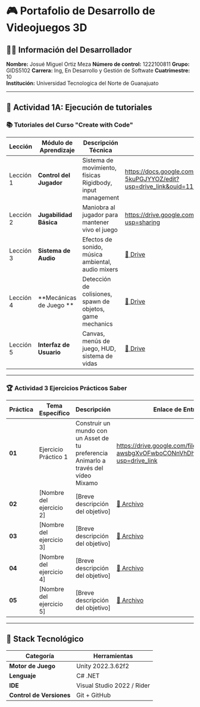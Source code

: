 # 🎮 Portafolio de Desarrollo de Videojuegos 3D

## 👨‍💻 Información del Desarrollador

**Nombre:** Josué Miguel Ortiz Meza
**Número de control:** 1222100811
**Grupo:** GIDS5102
**Carrera:** Ing, En Desarrollo y Gestión de Softwate 
**Cuatrimestre:** 10  
**Institución:** Universidad Tecnologica del Norte de Guanajuato  

---

## 🚀 Actividad 1A: Ejecución de tutoriales

### 📚 Tutoriales del Curso "Create with Code"

| Lección | Módulo de Aprendizaje | Descripción Técnica | Enlace de Evidencia |
|-------|------------------------|---------------------|-----------------------------------------|
| Lección 1 | **Control del Jugador** | Sistema de movimiento, físicas Rigidbody, input management | https://docs.google.com/document/d/1mLnzSJr-78TKajv0eGZ-b-5kuPGJYYOZ/edit?usp=drive_link&ouid=113413271299809185260&rtpof=true&sd=true |
| Lección 2 | **Jugabilidad Básica** | Maniobra al jugador para mantener vivo el juego | https://drive.google.com/drive/folders/143txasaKIDP3CeCCoSkYYdIkQp_IxTrd?usp=sharing |
| Lección 3 | **Sistema de Audio** | Efectos de sonido, música ambiental, audio mixers | [📁 Drive]() |
| Lección 4 | **Mecánicas de Juego ** | Detección de colisiones, spawn de objetos, game mechanics | [📁 Drive]() |
| Lección 5 | **Interfaz de Usuario** | Canvas, menús de juego, HUD, sistema de vidas | [📁 Drive]() |
---

### 🏆 Actividad 3 Ejercicios Prácticos Saber

| Práctica | Tema Específico | Descripción | Enlace de Entrega |
|----------|-----------------|-------------|-------------------|
| **01** | Ejercicio Práctico 1 | Construir un mundo con un Asset de tu preferencia Animarlo a través del vídeo Mixamo| https://drive.google.com/file/d/1WRhGRpW-awsbgXvOFwboCONnVhDhimc9/view?usp=drive_link |
| **02** | [Nombre del ejercicio 2] | [Breve descripción del objetivo] | [📎 Archivo]() |
| **03** | [Nombre del ejercicio 3] | [Breve descripción del objetivo] | [📎 Archivo]() |
| **04** | [Nombre del ejercicio 4] | [Breve descripción del objetivo] | [📎 Archivo]() |
| **05** | [Nombre del ejercicio 5] | [Breve descripción del objetivo] | [📎 Archivo]() |

---

## 🔧 Stack Tecnológico

| Categoría | Herramientas |
|-----------|-------------|
| **Motor de Juego** | Unity 2022.3.62f2 |
| **Lenguaje** | C# .NET |
| **IDE** | Visual Studio 2022 / Rider |
| **Control de Versiones** | Git + GitHub |

